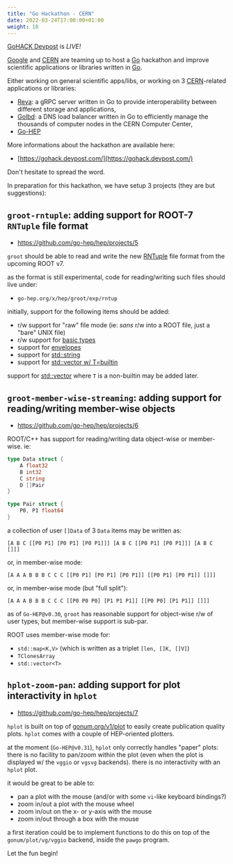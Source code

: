 ```yaml
---
title: "Go Hackathon - CERN"
date: 2022-03-24T17:00:00+01:00
weight: 10
---
```


[GoHACK Devpost](https://gohack.devpost.com/) is *LIVE!*


[Google](https://google.com) and [CERN](https://home.cern) are teaming up to host a [Go](https://golang.org) hackathon and improve scientific applications or libraries written in [Go](https://golang.org).

Either working on general scientific apps/libs, or working on 3 [CERN](https://home.cern)-related applications or libraries:

- [Reva](https://reva.link/): a gRPC server written in Go to provide interoperability between different storage and applications,
- [Golbd](https://github.com/cernops/golbd): a DNS load balancer written in Go to efficiently manage the thousands of computer nodes in the CERN Computer Center,
- [Go-HEP](https://go-hep.org)

More informations about the hackathon are available here:
- [https://gohack.devpost.com/](https://gohack.devpost.com/)

Don't hesitate to spread the word.

In preparation for this hackathon, we have setup 3 projects (they are
but suggestions):

## `groot-rntuple`: adding support for ROOT-7 `RNTuple` file format

- https://github.com/go-hep/hep/projects/5

`groot` should be able to read and write the new [RNTuple](https://github.com/root-project/root/blob/master/tree/ntuple/v7/doc/specifications.md) file format from the upcoming ROOT v7.

as the format is still experimental, code for reading/writing such files should live under:
- `go-hep.org/x/hep/groot/exp/rntup`

initially, support for the following items should be added:
- r/w support for "raw" file mode (ie: _sans_ r/w into a ROOT file, just a "bare" UNIX file)
- r/w support for [basic types](https://github.com/root-project/root/blob/master/tree/ntuple/v7/doc/specifications.md#basic-types)
- support for [envelopes](https://github.com/root-project/root/blob/master/tree/ntuple/v7/doc/specifications.md#envelopes)
- support for [std::string](https://github.com/root-project/root/blob/master/tree/ntuple/v7/doc/specifications.md#mapping-of-c-types-to-fields-and-columns)
- support for [std::vector<T> w/ T=builtin](https://github.com/root-project/root/blob/master/tree/ntuple/v7/doc/specifications.md#mapping-of-c-types-to-fields-and-columns)

support for [std::vector<T>](https://github.com/root-project/root/blob/master/tree/ntuple/v7/doc/specifications.md#mapping-of-c-types-to-fields-and-columns) where `T` is a non-builtin may be added later.

## `groot-member-wise-streaming`: adding support for reading/writing member-wise objects

- https://github.com/go-hep/hep/projects/6

ROOT/C++ has support for reading/writing data object-wise or member-wise.
ie:
```go
type Data struct {
    A float32
    B int32
    C string
    D []Pair
}

type Pair struct {
    P0, P1 float64
}
```

a collection of user `[]Data` of 3 `Data` items may be written as:
```
[A B C [[P0 P1] [P0 P1] [P0 P1]]] [A B C [[P0 P1] [P0 P1]]] [A B C []]]
```

or, in member-wise mode:
```
[A A A B B B C C C [[P0 P1] [P0 P1] [P0 P1]] [[P0 P1] [P0 P1]] []]]
```

or, in member-wise mode (but "full split"):
```
[A A A B B B C C C [[P0 P0 P0] [P1 P1 P1]] [[P0 P0] [P1 P1]] []]]
```

as of `Go-HEP@v0.30`, `groot` has reasonable support for object-wise r/w of user types, but member-wise support is sub-par.

ROOT uses member-wise mode for:

- `std::map<K,V>` (which is written as a triplet `[len, []K, []V]`)
- `TClonesArray`
- `std::vector<T>`

## `hplot-zoom-pan`: adding support for plot interactivity in `hplot`

- https://github.com/go-hep/hep/projects/7

`hplot` is built on top of [gonum.org/v1/plot](https://pkg.go.dev/gonum.org/v1/plot) to easily create publication quality plots.
`hplot` comes with a couple of HEP-oriented plotters.

at the moment (`Go-HEP@v0.31`), `hplot` only correctly handles "paper" plots: there is no facility to pan/zoom within the plot (even when the plot is displayed w/ the `vggio` or `vgsvg` backends).
there is no interactivity with an `hplot` plot.

it would be great to be able to:

- pan a plot with the mouse (and/or with some `vi`-like keyboard bindings?)
- zoom in/out a plot with the mouse wheel
- zoom in/out on the x- or y-axis with the mouse
- zoom in/out through a box with the mouse

a first iteration could be to implement functions to do this on top of the `gonum/plot/vg/vggio` backend, inside the `pawgo` program.


Let the fun begin!
